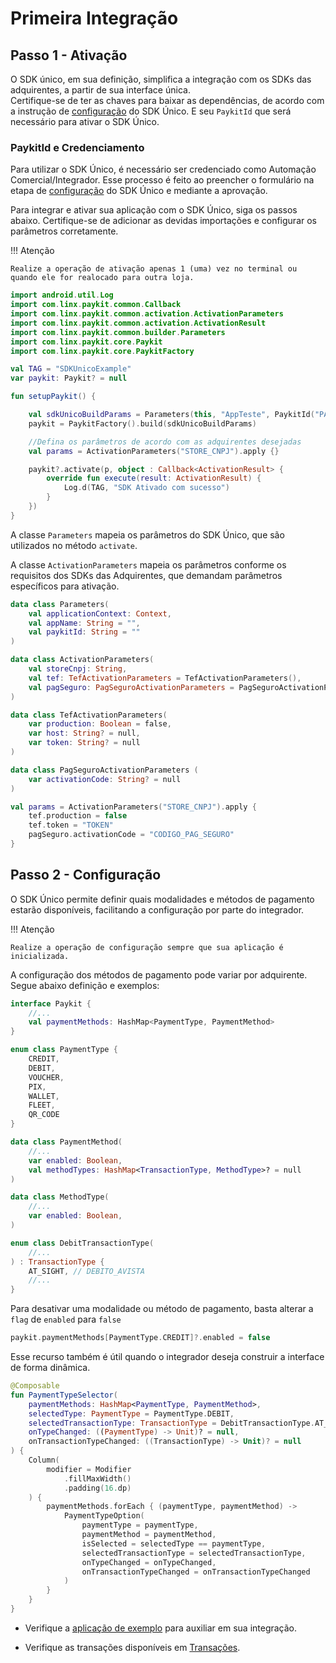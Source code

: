# Primeira Integração

## Passo 1 - Ativação

O SDK único, em sua definição, simplifica a integração com os SDKs das adquirentes, a partir de sua interface única. <br/>
Certifique-se de ter as chaves para baixar as dependências, de acordo com a instrução de [configuração](./config-sdk.md) do SDK Único. E seu `PaykitId` que será necessário para ativar o SDK Único.<br>

### PaykitId e Credenciamento

Para utilizar o SDK Único, é necessário ser credenciado como Automação Comercial/Integrador. Esse processo é feito ao preencher o formulário na etapa de [configuração](./config-sdk.md) do SDK Único e mediante a aprovação.

Para integrar e ativar sua aplicação com o SDK Único, siga os passos abaixo. Certifique-se de adicionar as devidas importações e configurar os parâmetros corretamente.

!!! Atenção

    Realize a operação de ativação apenas 1 (uma) vez no terminal ou quando ele for realocado para outra loja.

```kotlin
import android.util.Log
import com.linx.paykit.common.Callback
import com.linx.paykit.common.activation.ActivationParameters
import com.linx.paykit.common.activation.ActivationResult
import com.linx.paykit.common.builder.Parameters
import com.linx.paykit.core.Paykit
import com.linx.paykit.core.PaykitFactory

val TAG = "SDKUnicoExample"
var paykit: Paykit? = null

fun setupPaykit() {

    val sdkUnicoBuildParams = Parameters(this, "AppTeste", PaykitId("PAYKIT_ID"))
    paykit = PaykitFactory().build(sdkUnicoBuildParams)

    //Defina os parâmetros de acordo com as adquirentes desejadas
    val params = ActivationParameters("STORE_CNPJ").apply {}

    paykit?.activate(p, object : Callback<ActivationResult> {
        override fun execute(result: ActivationResult) {
            Log.d(TAG, "SDK Ativado com sucesso")
        }
    })
}
```

A classe `Parameters` mapeia os parâmetros do SDK Único, que são utilizados no método `activate`.

A classe `ActivationParameters` mapeia os parâmetros conforme os requisitos dos SDKs das Adquirentes, que demandam parâmetros específicos para ativação.

```kotlin
data class Parameters(
    val applicationContext: Context,
    val appName: String = "",
    val paykitId: String = ""
)

data class ActivationParameters(
    val storeCnpj: String,
    val tef: TefActivationParameters = TefActivationParameters(),
    val pagSeguro: PagSeguroActivationParameters = PagSeguroActivationParameters()
)

data class TefActivationParameters(
    var production: Boolean = false,
    var host: String? = null,
    var token: String? = null
)

data class PagSeguroActivationParameters (
    var activationCode: String? = null
)
```

```kotlin
val params = ActivationParameters("STORE_CNPJ").apply {
    tef.production = false
    tef.token = "TOKEN"
    pagSeguro.activationCode = "CODIGO_PAG_SEGURO"
}
```

## Passo 2 - Configuração

O SDK Único permite definir quais modalidades e métodos de pagamento estarão disponíveis, facilitando a configuração por parte do integrador.

!!! Atenção

    Realize a operação de configuração sempre que sua aplicação é inicializada.

A configuração dos métodos de pagamento pode variar por adquirente. Segue abaixo definição e exemplos:


```kotlin
interface Paykit {
    //...
    val paymentMethods: HashMap<PaymentType, PaymentMethod>
}

enum class PaymentType {
    CREDIT,
    DEBIT,
    VOUCHER,
    PIX,
    WALLET,
    FLEET,
    QR_CODE
}

data class PaymentMethod(
    //...
    var enabled: Boolean,
    val methodTypes: HashMap<TransactionType, MethodType>? = null
)

data class MethodType(
    //...
    var enabled: Boolean,
)

enum class DebitTransactionType(
    //...
) : TransactionType {
    AT_SIGHT, // DEBITO_AVISTA
    //...
}
```


Para desativar uma modalidade ou método de pagamento, basta alterar a `flag` de `enabled` para `false`

```kotlin
paykit.paymentMethods[PaymentType.CREDIT]?.enabled = false
```


Esse recurso também é útil quando o integrador deseja construir a interface de forma dinâmica.

```kotlin
@Composable
fun PaymentTypeSelector(
    paymentMethods: HashMap<PaymentType, PaymentMethod>,
    selectedType: PaymentType = PaymentType.DEBIT,
    selectedTransactionType: TransactionType = DebitTransactionType.AT_SIGHT,
    onTypeChanged: ((PaymentType) -> Unit)? = null,
    onTransactionTypeChanged: ((TransactionType) -> Unit)? = null
) {
    Column(
        modifier = Modifier
            .fillMaxWidth()
            .padding(16.dp)
    ) {
        paymentMethods.forEach { (paymentType, paymentMethod) ->
            PaymentTypeOption(
                paymentType = paymentType,
                paymentMethod = paymentMethod,
                isSelected = selectedType == paymentType,
                selectedTransactionType = selectedTransactionType,
                onTypeChanged = onTypeChanged,
                onTransactionTypeChanged = onTransactionTypeChanged
            )
        }
    }
}
```

- Verifique a [aplicação de exemplo](./projeto-exemplo.md/#projeto-exemplo) para auxiliar em sua integração.

- Verifique as transações disponíveis em [Transações](../transactions/index.md).

